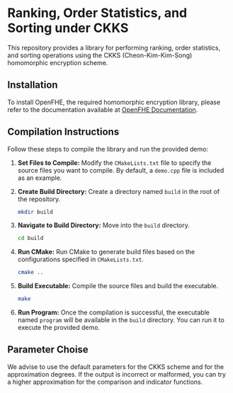 # Ranking, Order Statistics, and Sorting under CKKS

This repository provides a library for performing ranking, order statistics, and sorting operations using the CKKS (Cheon-Kim-Kim-Song) homomorphic encryption scheme.

## Installation

To install OpenFHE, the required homomorphic encryption library, please refer to the documentation available at [OpenFHE Documentation](https://openfhe-development.readthedocs.io/en/latest/).

## Compilation Instructions

Follow these steps to compile the library and run the provided demo:

1. **Set Files to Compile:** Modify the `CMakeLists.txt` file to specify the source files you want to compile. By default, a `demo.cpp` file is included as an example.

2. **Create Build Directory:** Create a directory named `build` in the root of the repository.

    ```bash
    mkdir build
    ```

3. **Navigate to Build Directory:** Move into the `build` directory.

    ```bash
    cd build
    ```

4. **Run CMake:** Run CMake to generate build files based on the configurations specified in `CMakeLists.txt`.

    ```bash
    cmake ..
    ```

5. **Build Executable:** Compile the source files and build the executable.

    ```bash
    make
    ```

6. **Run Program:** Once the compilation is successful, the executable named `program` will be available in the `build` directory. You can run it to execute the provided demo.

## Parameter Choise

We advise to use the default parameters for the CKKS scheme and for the approximation degrees.
If the output is incorrect or malformed, you can try a higher approximation for the comparison and indicator functions.
